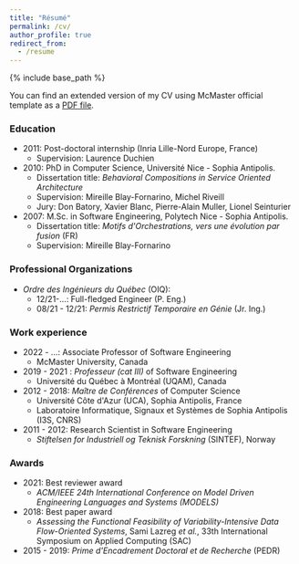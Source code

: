 ```yaml
---
title: "Résumé"
permalink: /cv/
author_profile: true
redirect_from:
  - /resume
---
```


{% include base_path %}

You can find an extended version of my CV using McMaster official template as a [PDF file](../files/CV.pdf).

### Education

* 2011: Post-doctoral internship (Inria Lille-Nord Europe, France)
  * Supervision: Laurence Duchien
* 2010: PhD in Computer Science, Université Nice - Sophia Antipolis.
  * Dissertation title: _Behavioral Compositions in Service Oriented Architecture_
  * Supervision: Mireille Blay-Fornarino, Michel Riveill
  * Jury: Don Batory, Xavier Blanc, Pierre-Alain Muller, Lionel Seinturier
* 2007: M.Sc. in Software Engineering, Polytech Nice - Sophia Antipolis.
  * Dissertation title: _Motifs d'Orchestrations, vers une évolution par fusion_ (FR)
  * Supervision: Mireille Blay-Fornarino

### Professional Organizations

* _Ordre des Ingénieurs du Québec_ (OIQ):
  * 12/21-...: Full-fledged Engineer (P. Eng.)
  * 08/21 - 12/21: _Permis Restrictif Temporaire en Génie_ (Jr. Ing.)

### Work experience
* 2022 - ...: Associate Professor of Software Engineering 
  * McMaster University, Canada
* 2019 - 2021 : _Professeur (cat III)_ of Software Engineering 
  * Université du Québec à Montréal (UQAM), Canada
* 2012 - 2018: _Maître de Conférences_ of Computer Science
  * Université Côte d'Azur (UCA), Sophia Antipolis, France
  * Laboratoire Informatique, Signaux et Systèmes de Sophia Antipolis (I3S, CNRS)
* 2011 - 2012: Research Scientist in Software Engineering
  * _Stiftelsen for Industriell og Teknisk Forskning_ (SINTEF), Norway

### Awards

* 2021: Best reviewer award
  * _ACM/IEEE 24th International Conference on Model Driven Engineering Languages and Systems (MODELS)_
* 2018: Best paper award
  * _Assessing the Functional Feasibility of Variability-Intensive Data Flow-Oriented Systems_, Sami Lazreg _et al._, 33th International Symposium on Applied Computing (SAC)
* 2015 - 2019: _Prime d'Encadrement Doctoral et de Recherche_ (PEDR)

